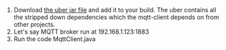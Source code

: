 1. Download [the uber jar file](https://repository.jboss.org/nexus/content/groups/fs-public/org/fusesource/mqtt-client/mqtt-client/1.7/mqtt-client-1.7-uber.jar) and add it to your build. The uber contains all the stripped down dependencies which the mqtt-client depends on from other projects.
1. Let's say MQTT broker run at 192.168.1.123:1883
1. Run the code MqttClient.java
